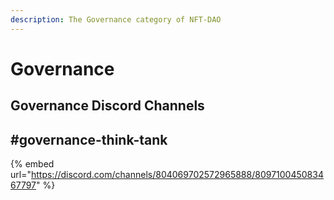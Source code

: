 ```yaml
---
description: The Governance category of NFT-DAO
---
```


# Governance

## Governance Discord Channels

## \#governance-think-tank

{% embed url="https://discord.com/channels/804069702572965888/809710045083467797" %}



